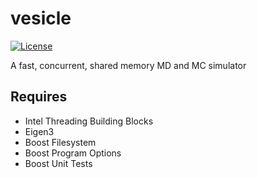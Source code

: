 # vesicle

[![License](https://img.shields.io/badge/License-Apache%202.0-blue.svg)](https://opensource.org/licenses/Apache-2.0)

A fast, concurrent, shared memory MD and MC simulator

## Requires

- Intel Threading Building Blocks
- Eigen3
- Boost Filesystem
- Boost Program Options
- Boost Unit Tests